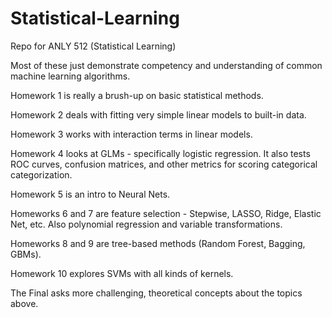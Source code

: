 # Statistical-Learning
Repo for ANLY 512 (Statistical Learning)

Most of these just demonstrate competency and understanding of common machine learning algorithms.

Homework 1 is really a brush-up on basic statistical methods.

Homework 2 deals with fitting very simple linear models to built-in data.

Homework 3 works with interaction terms in linear models.

Homework 4 looks at GLMs - specifically logistic regression. It also tests ROC curves, confusion matrices, and other metrics for scoring categorical categorization.

Homework 5 is an intro to Neural Nets.

Homeworks 6 and 7 are feature selection - Stepwise, LASSO, Ridge, Elastic Net, etc. Also polynomial regression and variable transformations.

Homeworks 8 and 9 are tree-based methods (Random Forest, Bagging, GBMs).

Homework 10 explores SVMs with all kinds of kernels.

The Final asks more challenging, theoretical concepts about the topics above. 
